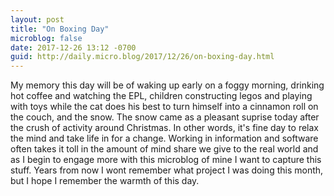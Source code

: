 ```yaml
---
layout: post
title: "On Boxing Day"
microblog: false
date: 2017-12-26 13:12 -0700
guid: http://daily.micro.blog/2017/12/26/on-boxing-day.html
---
```

My memory this day will be of waking up early on a foggy morning, drinking hot coffee and watching the EPL, children constructing legos and playing with toys while the cat does his best to turn himself into a cinnamon roll on the couch, and the snow.  The snow came as a pleasant suprise today after the crush of activity around Christmas.  In other words, it's fine day to relax the mind and take life in for a change.  Working in information and software often takes it toll in the amount of mind share we give to the real world and as I begin to engage more with this microblog of mine I want to capture this stuff.  Years from now I wont remember what project I was doing this month, but I hope I remember the warmth of this day.  
